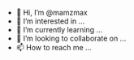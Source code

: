 - 👋 Hi, I’m @mamzmax
- 👀 I’m interested in ...
- 🌱 I’m currently learning ...
- 💞️ I’m looking to collaborate on ...
- 📫 How to reach me ...

<!---
mamzmax/mamzmax is a ✨ special ✨ repository because its `README.md` (this file) appears on your GitHub profile.
You can click the Preview link to take a look at your changes.
--->
